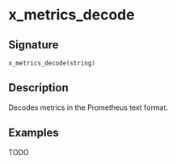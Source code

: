 # x_metrics_decode

## Signature

`x_metrics_decode(string)`

## Description

Decodes metrics in the Prometheus text format.

## Examples

TODO
